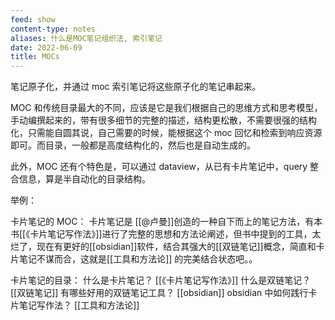 ```yaml
---
feed: show
content-type: notes
aliases: 什么是MOC笔记组织法, 索引笔记
date: 2022-06-09
title: MOCs
---
```

笔记原子化，并通过 moc 索引笔记将这些原子化的笔记串起来。

MOC 和传统目录最大的不同，应该是它是我们根据自己的思维方式和思考模型，手动编撰起来的，带有很多细节的完整的描述，结构更松散，不需要很强的结构化，只需能自圆其说，自己需要的时候，能根据这个 moc 回忆和检索到响应资源即可。而目录，一般都是高度结构化的，然后也是自动生成的。

此外，MOC 还有个特色是，可以通过 dataview，从已有卡片笔记中，query 整合信息，算是半自动化的目录结构。

举例：

卡片笔记的 MOC：
	卡片笔记是 [[@卢曼]]创造的一种自下而上的笔记方法，有本书[[《卡片笔记写作法》]]进行了完整的思想和方法论阐述，但书中提到的工具，太烂了，现在有更好的[[obsidian]]软件，结合其强大的[[双链笔记]]概念，简直和卡片笔记不谋而合，这就是[[工具和方法论]] 的完美结合状态吧。。
	
卡片笔记的目录：
	什么是卡片笔记？
		[[《卡片笔记写作法》]]
	什么是双链笔记？
		[[双链笔记]]
	有哪些好用的双链笔记工具？
		[[obsidian]]
	obsidian 中如何践行卡片笔记写作法？
		[[工具和方法论]]
